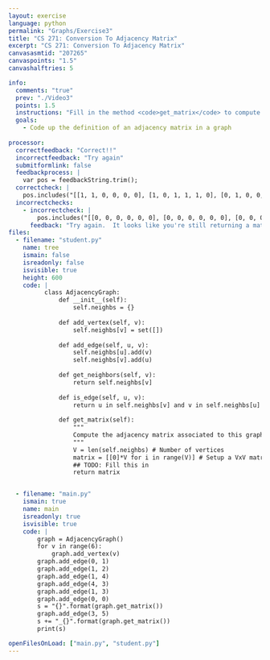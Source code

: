 ```yaml
---
layout: exercise
language: python
permalink: "Graphs/Exercise3"
title: "CS 271: Conversion To Adjacency Matrix"
excerpt: "CS 271: Conversion To Adjacency Matrix"
canvasasmtid: "207265"
canvaspoints: "1.5"
canvashalftries: 5

info:
  comments: "true"
  prev: "./Video3"
  points: 1.5
  instructions: "Fill in the method <code>get_matrix</code> to compute an adjacency matrix associated to the graph."
  goals:
    - Code up the definition of an adjacency matrix in a graph
    
processor:  
  correctfeedback: "Correct!!" 
  incorrectfeedback: "Try again"
  submitformlink: false
  feedbackprocess: | 
    var pos = feedbackString.trim();
  correctcheck: |
    pos.includes("[[1, 1, 0, 0, 0, 0], [1, 0, 1, 1, 1, 0], [0, 1, 0, 0, 0, 0], [0, 1, 0, 0, 1, 0], [0, 1, 0, 1, 0, 0], [0, 0, 0, 0, 0, 0]]_[[1, 1, 0, 0, 0, 0], [1, 0, 1, 1, 1, 0], [0, 1, 0, 0, 0, 0], [0, 1, 0, 0, 1, 1], [0, 1, 0, 1, 0, 0], [0, 0, 0, 1, 0, 0]]")
  incorrectchecks:
    - incorrectcheck: |
        pos.includes("[[0, 0, 0, 0, 0, 0], [0, 0, 0, 0, 0, 0], [0, 0, 0, 0, 0, 0], [0, 0, 0, 0, 0, 0], [0, 0, 0, 0, 0, 0], [0, 0, 0, 0, 0, 0]]_[[0, 0, 0, 0, 0, 0], [0, 0, 0, 0, 0, 0], [0, 0, 0, 0, 0, 0], [0, 0, 0, 0, 0, 0], [0, 0, 0, 0, 0, 0], [0, 0, 0, 0, 0, 0]]")
      feedback: "Try again.  It looks like you're still returning a matrix of all 0s"
files:
  - filename: "student.py"
    name: tree
    ismain: false
    isreadonly: false
    isvisible: true
    height: 600
    code: | 
          class AdjacencyGraph:
              def __init__(self):
                  self.neighbs = {}
              
              def add_vertex(self, v):
                  self.neighbs[v] = set([])
              
              def add_edge(self, u, v):
                  self.neighbs[u].add(v)
                  self.neighbs[v].add(u)
              
              def get_neighbors(self, v):
                  return self.neighbs[v]
              
              def is_edge(self, u, v):
                  return u in self.neighbs[v] and v in self.neighbs[u]
              
              def get_matrix(self):
                  """
                  Compute the adjacency matrix associated to this graph
                  """
                  V = len(self.neighbs) # Number of vertices
                  matrix = [[0]*V for i in range(V)] # Setup a VxV matrix of all 0s
                  ## TODO: Fill this in
                  return matrix


  - filename: "main.py"
    ismain: true
    name: main
    isreadonly: true
    isvisible: true
    code: |
        graph = AdjacencyGraph()
        for v in range(6):
            graph.add_vertex(v)
        graph.add_edge(0, 1)
        graph.add_edge(1, 2)
        graph.add_edge(1, 4)
        graph.add_edge(4, 3)
        graph.add_edge(1, 3)
        graph.add_edge(0, 0)
        s = "{}".format(graph.get_matrix())
        graph.add_edge(3, 5)
        s += "_{}".format(graph.get_matrix())
        print(s)

openFilesOnLoad: ["main.py", "student.py"]
---
```

